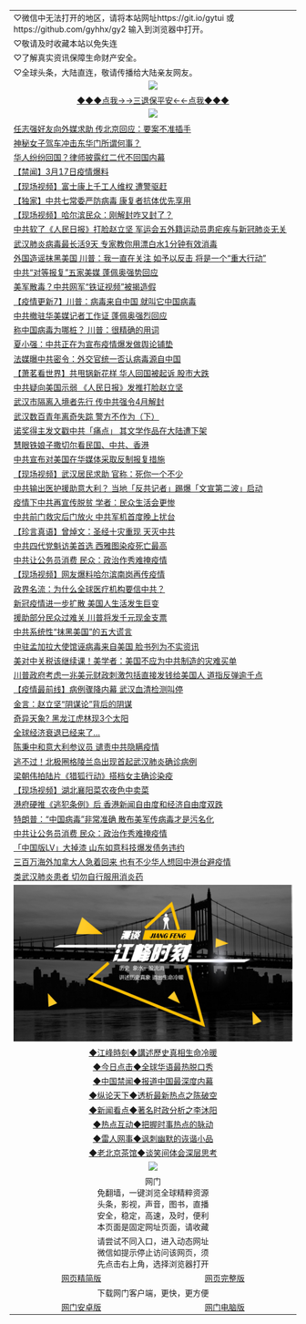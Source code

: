  <table>
<tr>
<td colspan="2" align=left>
♡微信中无法打开的地区，请将本站网址https://git.io/gytui 或 https://github.com/gyhhx/gy2 输入到浏览器中打开。 
 </td>
</tr>
 <tr>
 <td colspan="2" align=left>
♡敬请及时收藏本站以免失连
  <tr>
<td colspan="2" align=left>
♡了解真实资讯保障生命财产安全。
 </td>
   <tr>
<td colspan="2" align=left>
♡全球头条，大陆直连，敬请传播给大陆亲友网友。
 </td>
</tr>

</td>
 </tr>
  <tr>
    <td colspan="2" align=center><img src="https://github.com/gyhhx/image-upload/blob/master/3t%20(1).jpg"></td>
 </tr>
 <tr><td colspan="2" align="center"><a href="https://xfine.casa/oo.aspx?name=ogQuit&key=eqxowaguscvmxdgc&from=gy">◆◆◆点我→→三退保平安←←点我◆◆◆</a></td></tr>
  <tr>
    <td colspan="2" align=center><img src="https://cdn.jsdelivr.net/gh/gyoupiodf/im1/%E7%BD%91%E9%97%A8%E6%96%B0%E9%97%BB1.jpg"></td>
 </tr>
<tr><td colspan="2" align="left"><a href="https://xfine.casa/oo.aspx?name=c1144850&key=exgxucyqmkwgvwch&from=gy">任志强好友向外媒求助 传北京回应：要案不准插手</a></td></tr>
<tr><td colspan="2" align="left"><a href="https://xfine.casa/oo.aspx?name=c1144862&key=exgxucyqmkwgvwch&from=gy">神秘女子驾车冲击东华门所谓何事？</a></td></tr>
<tr><td colspan="2" align="left"><a href="https://xfine.casa/oo.aspx?name=c1144880&key=exgxucyqmkwgvwch&from=gy">华人纷纷回国？律师披露红二代不回国内幕</a></td></tr>
<tr><td colspan="2" align="left"><a href="https://xfine.casa/oo.aspx?name=c1144882&key=exgxucyqmkwgvwch&from=gy">【禁闻】3月17日疫情爆料</a></td></tr>
<tr><td colspan="2" align="left"><a href="https://xfine.casa/oo.aspx?name=c1144849&key=exgxucyqmkwgvwch&from=gy">【现场视频】富士康上千工人维权 遭警驱赶</a></td></tr>
<tr><td colspan="2" align="left"><a href="https://xfine.casa/oo.aspx?name=c1144896&key=exgxucyqmkwgvwch&from=gy">【独家】中共七常委严防病毒 康复者抗体优先享用</a></td></tr>
<tr><td colspan="2" align="left"><a href="https://xfine.casa/oo.aspx?name=c1144881&key=exgxucyqmkwgvwch&from=gy">【现场视频】哈尔滨民众：刚解封咋又封了？</a></td></tr>
<tr><td colspan="2" align="left"><a href="https://xfine.casa/oo.aspx?name=c1144859&key=exgxucyqmkwgvwch&from=gy">中共软了《人民日报》打脸赵立坚 军运会五外籍运动员患疟疾与新冠肺炎无关</a></td></tr>
<tr><td colspan="2" align="left"><a href="https://xfine.casa/oo.aspx?name=c1144864&key=exgxucyqmkwgvwch&from=gy">武汉肺炎病毒最长活9天 专家教你用漂白水1分钟有效消毒</a></td></tr>
<tr><td colspan="2" align="left"><a href="https://xfine.casa/oo.aspx?name=c1144838&key=exgxucyqmkwgvwch&from=gy">外国造谣抹黑美国 川普：我一直在关注 如予以反击 将是一个“重大行动”</a></td></tr>
<tr><td colspan="2" align="left"><a href="https://xfine.casa/oo.aspx?name=c1144885&key=exgxucyqmkwgvwch&from=gy">中共“对等报复”五家美媒 蓬佩奥强势回应</a></td></tr>
<tr><td colspan="2" align="left"><a href="https://xfine.casa/oo.aspx?name=c1144893&key=exgxucyqmkwgvwch&from=gy">美军散毒？中共网军“铁证视频”被揭造假</a></td></tr>
<tr><td colspan="2" align="left"><a href="https://xfine.casa/oo.aspx?name=c1144413&key=exgxucyqmkwgvwch&from=gy">【疫情更新7】川普：病毒来自中国 就叫它中国病毒</a></td></tr>
<tr><td colspan="2" align="left"><a href="https://xfine.casa/oo.aspx?name=c1144892&key=exgxucyqmkwgvwch&from=gy">中共撤驻华美媒记者工作证 蓬佩奥强烈回应</a></td></tr>
<tr><td colspan="2" align="left"><a href="https://xfine.casa/oo.aspx?name=c1144858&key=exgxucyqmkwgvwch&from=gy">称中国病毒为哪桩？ 川普：很精确的用词</a></td></tr>
<tr><td colspan="2" align="left"><a href="https://xfine.casa/oo.aspx?name=c1144895&key=exgxucyqmkwgvwch&from=gy">夏小强：中共正在为宣布疫情爆发做舆论铺垫</a></td></tr>
<tr><td colspan="2" align="left"><a href="https://xfine.casa/oo.aspx?name=c1144778&key=exgxucyqmkwgvwch&from=gy">法媒曝中共密令：外交官统一否认病毒源自中国</a></td></tr>
<tr><td colspan="2" align="left"><a href="https://xfine.casa/oo.aspx?name=c1144751&key=exgxucyqmkwgvwch&from=gy">【萧茗看世界】共甩锅新花样 华人回国被起诉 股市大跌</a></td></tr>
<tr><td colspan="2" align="left"><a href="https://xfine.casa/oo.aspx?name=c1144791&key=exgxucyqmkwgvwch&from=gy">中共疑向美国示弱 《人民日报》发推打脸赵立坚</a></td></tr>
<tr><td colspan="2" align="left"><a href="https://xfine.casa/oo.aspx?name=c1144851&key=exgxucyqmkwgvwch&from=gy">武汉市隔离入境者先行 传中共强令4月解封</a></td></tr>
<tr><td colspan="2" align="left"><a href="https://xfine.casa/oo.aspx?name=c1144884&key=exgxucyqmkwgvwch&from=gy">武汉数百青年离奇失踪 警方不作为（下）</a></td></tr>
<tr><td colspan="2" align="left"><a href="https://xfine.casa/oo.aspx?name=c1144857&key=exgxucyqmkwgvwch&from=gy">诺奖得主发文戳中共「痛点」 其文学作品在大陆遭下架</a></td></tr>
<tr><td colspan="2" align="left"><a href="https://xfine.casa/oo.aspx?name=c1144886&key=exgxucyqmkwgvwch&from=gy">慧眼铁娘子撒切尔看民国、中共、香港</a></td></tr>
<tr><td colspan="2" align="left"><a href="https://xfine.casa/oo.aspx?name=c1144865&key=exgxucyqmkwgvwch&from=gy">中共宣布对美国在华媒体采取反制报复措施</a></td></tr>
<tr><td colspan="2" align="left"><a href="https://xfine.casa/oo.aspx?name=c1144891&key=exgxucyqmkwgvwch&from=gy">【现场视频】武汉居民求助 官称：死你一个不少</a></td></tr>
<tr><td colspan="2" align="left"><a href="https://xfine.casa/oo.aspx?name=c1144856&key=exgxucyqmkwgvwch&from=gy">中共输出医护援助意大利？ 当地「反共记者」踢爆「文宣第二波」启动</a></td></tr>
<tr><td colspan="2" align="left"><a href="https://xfine.casa/oo.aspx?name=c1144848&key=exgxucyqmkwgvwch&from=gy">疫情下中共再宣传脱贫 学者：民众生活会更惨</a></td></tr>
<tr><td colspan="2" align="left"><a href="https://xfine.casa/oo.aspx?name=c1144855&key=exgxucyqmkwgvwch&from=gy">中共前门救灾后门放火 中共军机首度晚上扰台</a></td></tr>
<tr><td colspan="2" align="left"><a href="https://xfine.casa/oo.aspx?name=c1144775&key=exgxucyqmkwgvwch&from=gy">【珍言真语】曾焯文：圣经十灾重现 天灭中共</a></td></tr>
<tr><td colspan="2" align="left"><a href="https://xfine.casa/oo.aspx?name=c1144766&key=exgxucyqmkwgvwch&from=gy">中共四代党魁访美首选 西雅图染疫死亡最高</a></td></tr>
<tr><td colspan="2" align="left"><a href="https://xfine.casa/oo.aspx?name=c1144833&key=exgxucyqmkwgvwch&from=gy">中共让公务员消费 民众：政治作秀难掩疫情</a></td></tr>
<tr><td colspan="2" align="left"><a href="https://xfine.casa/oo.aspx?name=c1144776&key=exgxucyqmkwgvwch&from=gy">【现场视频】网友爆料哈尔滨南岗再传疫情</a></td></tr>
<tr><td colspan="2" align="left"><a href="https://xfine.casa/oo.aspx?name=c1144839&key=exgxucyqmkwgvwch&from=gy">政界名流：为什么全球医疗机构要信中共？</a></td></tr>
<tr><td colspan="2" align="left"><a href="https://xfine.casa/oo.aspx?name=c1144830&key=exgxucyqmkwgvwch&from=gy">新冠疫情进一步扩散 美国人生活发生巨变</a></td></tr>
<tr><td colspan="2" align="left"><a href="https://xfine.casa/oo.aspx?name=c1144866&key=exgxucyqmkwgvwch&from=gy">援助部分民众过难关 川普将发千元现金支票</a></td></tr>
<tr><td colspan="2" align="left"><a href="https://xfine.casa/oo.aspx?name=c1144889&key=exgxucyqmkwgvwch&from=gy">中共系统性“抹黑美国”的五大谎言</a></td></tr>
<tr><td colspan="2" align="left"><a href="https://xfine.casa/oo.aspx?name=c1144861&key=exgxucyqmkwgvwch&from=gy">中驻孟加拉大使馆诬病毒来自美国 脸书列为不实资讯</a></td></tr>
<tr><td colspan="2" align="left"><a href="https://xfine.casa/oo.aspx?name=c1144761&key=exgxucyqmkwgvwch&from=gy">美对中关税该继续课！美学者：美国不应为中共制造的灾难买单</a></td></tr>
<tr><td colspan="2" align="left"><a href="https://xfine.casa/oo.aspx?name=c1144841&key=exgxucyqmkwgvwch&from=gy">川普政府考虑一兆美元财政刺激包括直接发钱给美国人 道指反弹逾千点</a></td></tr>
<tr><td colspan="2" align="left"><a href="https://xfine.casa/oo.aspx?name=c1144888&key=exgxucyqmkwgvwch&from=gy">【疫情最前线】病例骤降内幕 武汉血清检测叫停</a></td></tr>
<tr><td colspan="2" align="left"><a href="https://xfine.casa/oo.aspx?name=c1144894&key=exgxucyqmkwgvwch&from=gy">金言：赵立坚“阴谋论”背后的阴谋</a></td></tr>
<tr><td colspan="2" align="left"><a href="https://xfine.casa/oo.aspx?name=c1144782&key=exgxucyqmkwgvwch&from=gy">奇异天象? 黑龙江虎林现3个太阳</a></td></tr>
<tr><td colspan="2" align="left"><a href="https://xfine.casa/oo.aspx?name=c1144800&key=exgxucyqmkwgvwch&from=gy">全球经济衰退已经来了…</a></td></tr>
<tr><td colspan="2" align="left"><a href="https://xfine.casa/oo.aspx?name=c1144735&key=exgxucyqmkwgvwch&from=gy">陈秉中和意大利参议员 谴责中共隐瞒疫情</a></td></tr>
<tr><td colspan="2" align="left"><a href="https://xfine.casa/oo.aspx?name=c1144860&key=exgxucyqmkwgvwch&from=gy">逃不过！北极圈格陵兰岛出现首起武汉肺炎确诊病例</a></td></tr>
<tr><td colspan="2" align="left"><a href="https://xfine.casa/oo.aspx?name=c1144887&key=exgxucyqmkwgvwch&from=gy">梁朝伟拍陆片《猎狐行动》搭档女主确诊染疫</a></td></tr>
<tr><td colspan="2" align="left"><a href="https://xfine.casa/oo.aspx?name=c1144879&key=exgxucyqmkwgvwch&from=gy">【现场视频】湖北襄阳菜农夜色中卖菜</a></td></tr>
<tr><td colspan="2" align="left"><a href="https://xfine.casa/oo.aspx?name=c1144842&key=exgxucyqmkwgvwch&from=gy">港府硬推《逃犯条例》后 香港新闻自由度和经济自由度双跌</a></td></tr>
<tr><td colspan="2" align="left"><a href="https://xfine.casa/oo.aspx?name=c1144826&key=exgxucyqmkwgvwch&from=gy">特朗普：“中国病毒”非常准确 散布美军传病毒才是污名化</a></td></tr>
<tr><td colspan="2" align="left"><a href="https://xfine.casa/oo.aspx?name=c1144789&key=exgxucyqmkwgvwch&from=gy">中共让公务员消费 民众：政治作秀难掩疫情</a></td></tr>
<tr><td colspan="2" align="left"><a href="https://xfine.casa/oo.aspx?name=c1144768&key=exgxucyqmkwgvwch&from=gy">「中国版LV」大掉漆 山东如意科技爆发债务违约</a></td></tr>
<tr><td colspan="2" align="left"><a href="https://xfine.casa/oo.aspx?name=c1144852&key=exgxucyqmkwgvwch&from=gy">三百万海外加拿大人急着回来 也有不少华人想回中港台避疫情</a></td></tr>
<tr><td colspan="2" align="left"><a href="https://xfine.casa/oo.aspx?name=c1144783&key=exgxucyqmkwgvwch&from=gy">类武汉肺炎患者 切勿自行服用消炎药</a></td></tr>
 
 <tr>
   <td colspan="2" align=center><img src="https://github.com/gyoupiodf/im1/blob/master/jf-1.jpg"></td>
  </tr>
   <tr>
   <td colspan="2" align=center> 
<a href="https://xfine.casa/oo.aspx?name=c922850&key=eqxowaguscvmxdgc&from=gy&tag=9877">◆江峰時刻◆講述歷史真相生命冷暖</a><br/>
    </td>
  </tr>
   <tr>
   <td colspan="2" align=center> 
<a href="https://xfine.casa/oo.aspx?name=c816850&key=eqxowaguscvmxdgc&from=gy&tag=9877">◆今日点击◆全球华语最热脱口秀</a><br/>
    </td>
  </tr>
  <tr>
  <td colspan="2" align=center>
<a href="https://xfine.casa/oo.aspx?name=c816860&key=eqxowaguscvmxdgc&from=gy&tag=99733110">◆中国禁闻◆报道中国最深度内幕</a><br/>
   </tr>
  <tr>
     <td colspan="2" align=center>
<a href="https://xfine.casa/oo.aspx?name=c816855&key=eqxowaguscvmxdgc&from=gy&tag=997110">◆纵论天下◆透析最新热点之陈破空</a><br/>
   </tr>
   <tr>
      <td colspan="2" align=center>
<a href="https://xfine.casa/oo.aspx?name=c838308&key=eqxowaguscvmxdgc&from=gy&tag=9973110">◆新闻看点◆著名时政分析之李沐阳</a><br/>
   </tr>
   <tr>
     <td colspan="2" align=center>
<a href="https://xfine.casa/oo.aspx?name=c816852&key=eqxowaguscvmxdgc&from=gy&tag=9733110">◆热点互动◆把握时事热点的脉动</a><br/>
   </tr>
   <tr>
      <td colspan="2" align=center>
<a href="https://xfine.casa/oo.aspx?name=c816694&key=eqxowaguscvmxdgc&from=gy&tag=93310">◆雷人网事◆讽刺幽默的诙谐小品</a><br/>
   </tr>
   <tr>
    <td colspan="2" align=center>
<a href="https://xfine.casa/oo.aspx?name=c816650&key=eqxowaguscvmxdgc&from=gy&tag=9973110">◆老北京茶馆◆谈笑间体会深层思考</a><br/>
   </tr>
 <tr>
    <td colspan="2" align="center"><img src="https://gitlab.com/ogate2/up/raw/master/_/oGate65.jpg"/></td>
  </tr>
  <tr>
    <td colspan="2" align="center">网门<br/>免翻墙，一键浏览全球精粹资源<br/>头条，影视，声音，图书，直播<br/>安全，稳定，高速，及时，便利<br/>本页面是固定网址页面，请收藏</td>
  <tr>
  <tr>
    <td colspan="2" align="center">请尝试不同入口，进入动态网址<br/>微信如提示停止访问该网页，须<br/>先点击右上角，选择浏览器打开</td>
  <tr>  
  <tr>
    <td align="center"><a href="https://gitcdn.xyz/repo/otiny/up/master/show002.htm">网页精简版</a></td>
    <td align="center"><a href="https://gitcdn.xyz/repo/otiny/up/master/show001.htm">网页完整版</a></td>
  </tr>
  <tr>
    <td colspan="2" align="center">下载网门客户端，更快，更方便</td>
  <tr>
  <tr>
    <td align="center"><a href="https://raw.githubusercontent.com/opipe/up/master/oGatea.apk">网门安卓版</a></td>
    <td align="center"><a href="https://raw.githubusercontent.com/opipe/up/master/oGate.zip">网门电脑版</a></td>
  </tr>
</table>
